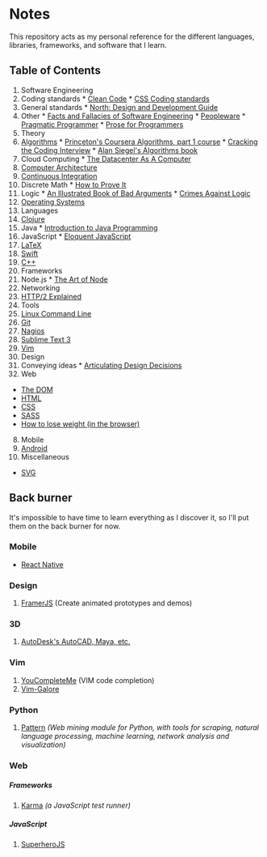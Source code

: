 # Notes

This repository acts as my personal reference for the different languages, libraries, frameworks, and software that I learn.

## Table of Contents

1. Software Engineering
  1. Coding standards
    * [Clean Code](coding-standards/CleanCode-1.md)
    * [CSS Coding standards](coding-standards/frontend/) 
  2. General standards
    * [North: Design and Development Guide](software-engineering/NorthDesignAndDevelopment-1.md)
  3. Other
    * [Facts and Fallacies of Software Engineering](software-engineering/FactsAndFallaciesofSoftwareEngineering.md)
    * [Peopleware](software-engineering/Peopleware.md)
    * [Pragmatic Programmer](software-engineering/PragmaticProgrammer.md)
    * [Prose for Programmers](software-engineering/ProseForProgrammers.md)
2. Theory
  1. [Algorithms](algorithms/)
    * [Princeton's Coursera Algorithms, part 1 course](algorithms/AlgoPt1-1.md)
    * [Cracking the Coding Interview](algorithms/CTCI-1.md)
    * [Alan Siegel's Algorithms book](algorithms/SiegelChapter1.md)
  2. Cloud Computing
    * [The Datacenter As A Computer](cloud-computing/TheDatacenterAsAComputer.md)
  3. [Computer Architecture](computer-architecture/)
  4. [Continuous Integration](continuous-integration/)
  5. Discrete Math
    * [How to Prove It](discrete-math/HowToProveIt.md)
  6. Logic
    * [An Illustrated Book of Bad Arguments](logic/AnIllustratedBookOfBadArguments.md)
    * [Crimes Against Logic](logic/CrimesAgainstLogic.md)
  7. [Operating Systems](operating-systems/)
3. Languages
  1. [Clojure](clojure/)
  2. Java
    * [Introduction to Java Programming](java/introduction-to-java-programming/)
  3. JavaScript
    * [Eloquent JavaScript](javascript/EloquentJavaScript/)
  4. [LaTeX](latex/)
  5. [Swift](swift/)
  6. [C++](C++.md)
4. Frameworks
  1. Node.js
    * [The Art of Node](frameworks/node/the-art-of-node.md)
5. Networking
  1. [HTTP/2 Explained](networking/http2-explained.md)
5. Tools
  1. [Linux Command Line](cli/)
  2. [Git](git/)
  3. [Nagios](cloud-computing/NagiosCore.md)
  4. [Sublime Text 3](sublime-text/)
  5. [Vim](Vim.md)
6. Design
  1. Conveying ideas
    * [Articulating Design Decisions](design/ArticulatingDesignDecisions.md)
7. Web
  * [The DOM](web-technologies/DomEnlightenment-1.md)
  * [HTML](web-technologies/HTML.md)
  * [CSS](web-technologies/CSS.md)
  * [SASS](web-technologies/SASS.md)
  * [How to lose weight (in the browser)](web-technologies/BrowserDiet.md)
8. Mobile
  1. [Android](android/)
9. Miscellaneous
  * [SVG](svg/)

## Back burner

It's impossible to have time to learn everything as I discover it, so I'll put them on the back burner for now.

### Mobile

* [React Native](https://facebook.github.io/react-native/docs/getting-started.html#content)

### Design

1. [FramerJS](http://framerjs.com/) (Create animated prototypes and demos)

### 3D

1. [AutoDesk's AutoCAD, Maya, etc.](http://au.autodesk.com/au-online/overview?mktvar004=661084&internalc=true)

### Vim

1. [YouCompleteMe](https://github.com/Valloric/YouCompleteMe) (VIM code completion)
2. [Vim-Galore](https://github.com/mhinz/vim-galore)

### Python

1. [Pattern](https://github.com/clips/pattern) *(Web mining module for Python, with tools for scraping, natural language processing, machine learning, network analysis and visualization)*

### Web

##### Frameworks

1. [Karma](https://karma-runner.github.io/0.13/index.html) *(a JavaScript test runner)*

##### JavaScript

1. [SuperheroJS](http://superherojs.com/)
